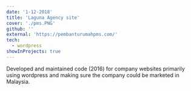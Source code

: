 ```yaml
---
date: '1-12-2018'
title: 'Laguna Agency site'
cover: './pms.PNG'
github: ''
external: 'https://pembanturumahpms.com/'
tech:
  - wordpress
showInProjects: true
---
```


Developed and maintained code (2016) for company websites primarily using wordpress and making sure the company could be marketed in Malaysia.
